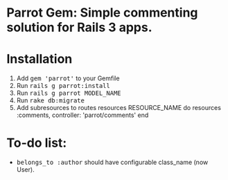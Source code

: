 # Parrot Gem: Simple commenting solution for Rails 3 apps.

# Installation

1. Add <tt>gem 'parrot'</tt> to your Gemfile
2. Run <tt>rails g parrot:install</tt>
3. Run <tt>rails g parrot MODEL_NAME</tt>
4. Run <tt>rake db:migrate</tt>
5. Add subresources to routes
     resources RESOURCE_NAME do
       resources :comments, controller: 'parrot/comments'
     end

# To-do list:

* <tt>belongs_to :author</tt> should have configurable class_name (now User).
